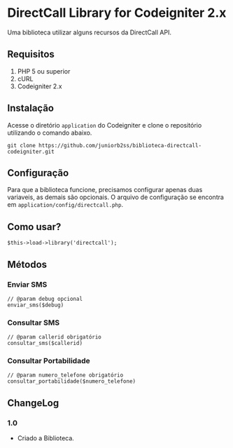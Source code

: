 # DirectCall Library for Codeigniter 2.x

Uma biblioteca utilizar alguns recursos da DirectCall API.

## Requisitos
1. PHP 5 ou superior
2. cURL
3. Codeigniter 2.x

## Instalação
Acesse o diretório `application` do Codeigniter e clone o repositório utilizando o comando abaixo.

    git clone https://github.com/juniorb2ss/biblioteca-directcall-codeigniter.git
    
## Configuração
Para que a biblioteca funcione, precisamos configurar apenas duas variaveis, as demais são opcionais.
O arquivo de configuração se encontra em `application/config/directcall.php`.

## Como usar?

    $this->load->library('directcall');

## Métodos
### Enviar SMS

    // @param debug opcional
    enviar_sms($debug)

### Consultar SMS

    // @param callerid obrigatório
    consultar_sms($callerid) 

### Consultar Portabilidade

    // @param numero_telefone obrigatório
    consultar_portabilidade($numero_telefone)

## ChangeLog

### 1.0
* Criado a Biblioteca.

